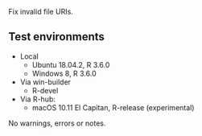 Fix invalid file URIs.

## Test environments

* Local 
    * Ubuntu 18.04.2, R 3.6.0
	* Windows 8, R 3.6.0
* Via win-builder
    * R-devel
* Via R-hub: 
    * macOS 10.11 El Capitan, R-release (experimental)
    
No warnings, errors or notes.

